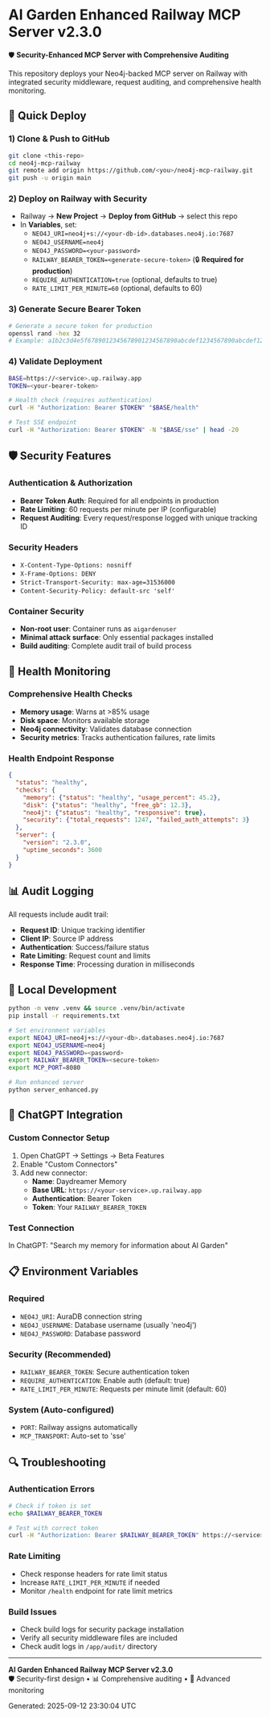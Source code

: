 # AI Garden Enhanced Railway MCP Server v2.3.0

🛡️ **Security-Enhanced MCP Server with Comprehensive Auditing**

This repository deploys your Neo4j-backed MCP server on Railway with integrated security middleware, request auditing, and comprehensive health monitoring.

## 🚀 Quick Deploy

### 1) Clone & Push to GitHub

```bash
git clone <this-repo>
cd neo4j-mcp-railway
git remote add origin https://github.com/<you>/neo4j-mcp-railway.git
git push -u origin main
```

### 2) Deploy on Railway with Security

- Railway → **New Project** → **Deploy from GitHub** → select this repo
- In **Variables**, set:
  - `NEO4J_URI=neo4j+s://<your-db-id>.databases.neo4j.io:7687`
  - `NEO4J_USERNAME=neo4j`
  - `NEO4J_PASSWORD=<your-password>`
  - `RAILWAY_BEARER_TOKEN=<generate-secure-token>` (🔒 **Required for production**)
  - `REQUIRE_AUTHENTICATION=true` (optional, defaults to true)
  - `RATE_LIMIT_PER_MINUTE=60` (optional, defaults to 60)

### 3) Generate Secure Bearer Token

```bash
# Generate a secure token for production
openssl rand -hex 32
# Example: a1b2c3d4e5f6789012345678901234567890abcdef1234567890abcdef123456
```

### 4) Validate Deployment

```bash
BASE=https://<service>.up.railway.app
TOKEN=<your-bearer-token>

# Health check (requires authentication)
curl -H "Authorization: Bearer $TOKEN" "$BASE/health"

# Test SSE endpoint
curl -H "Authorization: Bearer $TOKEN" -N "$BASE/sse" | head -20
```

## 🛡️ Security Features

### Authentication & Authorization
- **Bearer Token Auth**: Required for all endpoints in production
- **Rate Limiting**: 60 requests per minute per IP (configurable)
- **Request Auditing**: Every request/response logged with unique tracking ID

### Security Headers
- `X-Content-Type-Options: nosniff`
- `X-Frame-Options: DENY` 
- `Strict-Transport-Security: max-age=31536000`
- `Content-Security-Policy: default-src 'self'`

### Container Security
- **Non-root user**: Container runs as `aigardenuser`
- **Minimal attack surface**: Only essential packages installed
- **Build auditing**: Complete audit trail of build process

## 🏥 Health Monitoring

### Comprehensive Health Checks
- **Memory usage**: Warns at >85% usage
- **Disk space**: Monitors available storage  
- **Neo4j connectivity**: Validates database connection
- **Security metrics**: Tracks authentication failures, rate limits

### Health Endpoint Response
```json
{
  "status": "healthy",
  "checks": {
    "memory": {"status": "healthy", "usage_percent": 45.2},
    "disk": {"status": "healthy", "free_gb": 12.3},
    "neo4j": {"status": "healthy", "responsive": true},
    "security": {"total_requests": 1247, "failed_auth_attempts": 3}
  },
  "server": {
    "version": "2.3.0",
    "uptime_seconds": 3600
  }
}
```

## 📊 Audit Logging

All requests include audit trail:
- **Request ID**: Unique tracking identifier
- **Client IP**: Source IP address
- **Authentication**: Success/failure status
- **Rate Limiting**: Request count and limits
- **Response Time**: Processing duration in milliseconds

## 🔧 Local Development

```bash
python -m venv .venv && source .venv/bin/activate
pip install -r requirements.txt

# Set environment variables
export NEO4J_URI=neo4j+s://<your-db>.databases.neo4j.io:7687
export NEO4J_USERNAME=neo4j
export NEO4J_PASSWORD=<password>
export RAILWAY_BEARER_TOKEN=<secure-token>
export MCP_PORT=8080

# Run enhanced server
python server_enhanced.py
```

## 🚀 ChatGPT Integration

### Custom Connector Setup
1. Open ChatGPT → Settings → Beta Features
2. Enable "Custom Connectors" 
3. Add new connector:
   - **Name**: Daydreamer Memory
   - **Base URL**: `https://<your-service>.up.railway.app`
   - **Authentication**: Bearer Token
   - **Token**: Your `RAILWAY_BEARER_TOKEN`

### Test Connection
In ChatGPT: "Search my memory for information about AI Garden"

## 📋 Environment Variables

### Required
- `NEO4J_URI`: AuraDB connection string
- `NEO4J_USERNAME`: Database username (usually 'neo4j')
- `NEO4J_PASSWORD`: Database password

### Security (Recommended)
- `RAILWAY_BEARER_TOKEN`: Secure authentication token
- `REQUIRE_AUTHENTICATION`: Enable auth (default: true)
- `RATE_LIMIT_PER_MINUTE`: Requests per minute limit (default: 60)

### System (Auto-configured)
- `PORT`: Railway assigns automatically
- `MCP_TRANSPORT`: Auto-set to 'sse'

## 🔍 Troubleshooting

### Authentication Errors
```bash
# Check if token is set
echo $RAILWAY_BEARER_TOKEN

# Test with correct token
curl -H "Authorization: Bearer $RAILWAY_BEARER_TOKEN" https://<service>.up.railway.app/health
```

### Rate Limiting
- Check response headers for rate limit status
- Increase `RATE_LIMIT_PER_MINUTE` if needed
- Monitor `/health` endpoint for rate limit metrics

### Build Issues
- Check build logs for security package installation
- Verify all security middleware files are included
- Check audit logs in `/app/audit/` directory

---

**AI Garden Enhanced Railway MCP Server v2.3.0**  
🛡️ Security-first design • 📊 Comprehensive auditing • 🏥 Advanced monitoring

Generated: 2025-09-12 23:30:04 UTC
